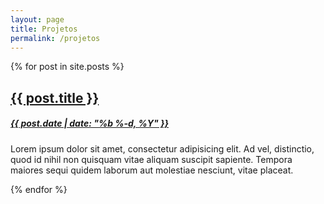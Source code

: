 ```yaml
---
layout: page
title: Projetos
permalink: /projetos
---
```


{% for post in site.posts %}
<article>
  <a href="{{ post.url | prepend: site.baseurl }}">
    <h2>{{ post.title }}</h2>
    <h5>{{ post.date | date: "%b %-d, %Y" }}</h5></a>
  <p>
    Lorem ipsum dolor sit amet, consectetur adipisicing elit. Ad vel, distinctio, quod id nihil non quisquam vitae aliquam suscipit sapiente. Tempora maiores sequi quidem laborum aut molestiae nesciunt, vitae placeat.
  </p>
</article>
{% endfor %}